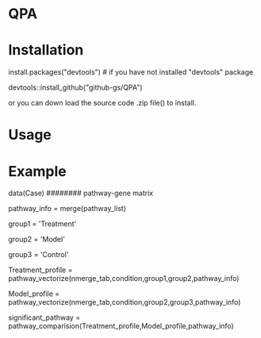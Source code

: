 
# QPA


# Installation

install.packages("devtools") # if you have not installed "devtools" package

devtools::install_github("github-gs/QPA")

or you can down load the source code .zip file() to install.


# Usage

# Example

data(Case)  ######## pathway-gene matrix


pathway_info = merge(pathway_list)

group1 = 'Treatment'

group2 = 'Model'

group3 = 'Control'


Treatment_profile = pathway_vectorize(nmerge_tab,condition,group1,group2,pathway_info)

Model_profile = pathway_vectorize(nmerge_tab,condition,group2,group3,pathway_info)

significant_pathway = pathway_comparision(Treatment_profile,Model_profile,pathway_info)
